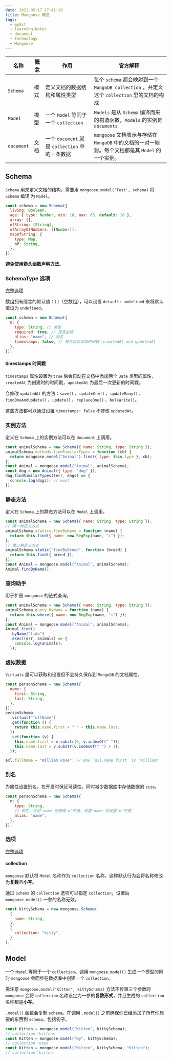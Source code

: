 ```yaml
---
date: 2022-05-17 17:41:19
title: Mongoose 概念
tags:
  - myGit
  - learning-Notes
  - document
  - technology
  - Mongoose
---
```


| 名称       | 概念 | 作用                                           | 官方解释                                                                                        |
| ---------- | ---- | ---------------------------------------------- | ----------------------------------------------------------------------------------------------- |
| `Schema`   | 模式 | 定义文档的数据结构和属性类型                   | 每个 `schema` 都会映射到一个 `MongoDB collection` ，并定义这个 `collection` 里的文档的构成      |
| `Model`    | 模型 | 一个 `Model` 等同于一个 `collection`           | `Models` 是从 `Schema` 编译而来的构造函数，`Models` 的实例是 `documents`                        |
| `document` | 文档 | 一个 `document` 就是 `collection` 中的一条数据 | `mongoose` 文档表示与存储在 `MongoDB` 中的文档的一对一映射。每个文档都是其 `Model` 的一个实例。 |

## Schema

`Schema` 用来定义文档的结构，需要用 `mongoose.model('Test', schema)` 将 `Schema` 编译 为 `Model`。

```js
const schema = new Schema({
  living: Boolean,
  age: { type: Number, min: 18, max: 65, default: 10 },
  array: [],
  ofString: [String],
  ofArrayOfNumbers: [[Number]],
  mapOfString: {
    type: Map,
    of: String,
  },
});
```

**避免使用箭头函数声明方法**。

### SchemaType 选项

[完整选项](https://mongoosejs.com/docs/schematypes.html#schematype-options)

数组拥有隐含的默认值：`[]`（空数组），可以设置 `default: undefined` 来将默认值设为 `undefined`。

```js
const schema = new Schema({
  n: {
    type: String, // 类型
    required: true, // 是否必填
    alias: "name", // 别名
    timestamps: false, // 是否自动添加时间戳：createdAt and updatedAt
  },
});
```

#### timestamps 时间戳

`timestamps` 属性设置为 `true` 后会自动在文档中添加两个 `Date` 类型的属性，`createdAt` 为创建时的时间戳，`updatedAt` 为最后一次更新的时间戳。

会修改 `updatedAt` 的方法：`save()` 、`updateOne()` 、`updateMany()` 、`findOneAndUpdate()` 、`update()` 、`replaceOne()` 、`bulkWrite()`。

这些方法都可以通过设置 `timestamps: false` 不修改 `updatedAt`。

### 实例方法

定义在 `Schema` 上的实例方法可以在 `document` 上调用。

```js
const animalSchema = new Schema({ name: String, type: String });
animalSchema.methods.findSimilarTypes = function (cb) {
  return mongoose.model("Animal").find({ type: this.type }, cb);
};
const Animal = mongoose.model("Animal", animalSchema);
const dog = new Animal({ type: "dog" });
dog.findSimilarTypes((err, dogs) => {
  console.log(dogs); // woof
});
```

### 静态方法

定义在 `Schema` 上的静态方法可以在 `Model` 上调用。

```js
const animalSchema = new Schema({ name: String, type: String });
// 第一种定义方式
animalSchema.statics.findByName = function (name) {
  return this.find({ name: new RegExp(name, "i") });
};
// 第二种定义方式
animalSchema.static("findByBreed", function (breed) {
  return this.find({ breed });
});
const Animal = mongoose.model("Animal", animalSchema);
Animal.findByName();
```

### 查询助手

用于扩展 `mongoose` 的链式查询。

```js
const animalSchema = new Schema({ name: String, type: String });
animalSchema.query.byName = function (name) {
  return this.where({ name: new RegExp(name, "i") });
};
const Animal = mongoose.model("Animal", animalSchema);
Animal.find()
  .byName("fido")
  .exec((err, animals) => {
    console.log(animals);
  });
```

### 虚拟数据

`Virtuals` 是可以获取和设置但不会持久保存到 `MongoDB` 的文档属性。

```js
const personSchema = new Schema({
  name: {
    first: String,
    last: String,
  },
});
personSchema
  .virtual("fullName")
  .get(function () {
    return this.name.first + " " + this.name.last;
  })
  .set(function (v) {
    this.name.first = v.substr(0, v.indexOf(" "));
    this.name.last = v.substr(v.indexOf(" ") + 1);
  });

axl.fullName = "William Rose"; // Now `axl.name.first` is "William"
```

### 别名

为属性设置别名，在开发时保证可读性，同时减少数据库中存储数据的 `size`。

```js
const personSchema = new Schema({
  n: {
    type: String,
    // 现在，访问'name'将获得'n'的值，设置'name'将设置'n'的值`
    alias: "name",
  },
});
```

### 选项

[完整选项](https://mongoosejs.com/docs/guide.html#options)

#### collection

`mongoose` 默认将 `Model` 名称作为 `collection` 名称，这种默认行为会将名称修改为**复数**且**小写**。

通过 `Schema` 的 `collection` 选项可以指定 `collection`，设置后 `mongoose.model()` 一参的名称无效。

```js
const kittySchema = new mongoose.Schema(
  {
    name: String,
  },
  {
    collection: "kitty",
  }
);
```

## Model

一个 `Model` 等同于一个 `collection`。调用 `mongoose.model()` 生成一个模型的同时 `mongoose` 会同步在数据库中创建一个 `collection`。

需注意 `mongoose.model("Kitten", kittySchema)` 方法不传第三个参数时 `mongoose` 会将 `collection` 名称设定为一参的**复数形式**，并且生成的 `collection` 名称都是**小写**。

`.model()` 函数会复制 `schema`。在调用 `.model()` 之前确保你已经添加了所有你想要的东西到 `schema`，包括钩子。

```js
const Kitten = mongoose.model("Kitten", kittySchema);
// collection：kittens
const Kitten = mongoose.model("Ny", kittySchema);
// collection：nies
const Kitten = mongoose.model("Kitten", kittySchema, "Kitten");
// collection：kitten
```
